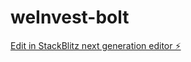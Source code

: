 # weInvest-bolt

[Edit in StackBlitz next generation editor ⚡️](https://stackblitz.com/~/github.com/mrsoyer/weInvest-bolt)